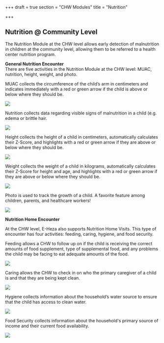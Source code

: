 +++
draft = true
section = "CHW Modules"
title = "Nutrition"

+++
## **Nutrition @ Community Level**

The Nutrition Module at the CHW level allows early detection of malnutrition in children at the community level, allowing them to be referred to a health center nutrition program.

**General Nutrition Encounter**  
There are five activities in the Nutrition Module at the CHW level: MUAC, nutrition, height, weight, and photo.

MUAC collects the circumference of the child’s arm in centimeters and indicates immediately with a red or green arrow if the child is above or below where they should be.

![](/uploads/chw-nutr-muac.png)

Nutrition collects data regarding visible signs of malnutrition in a child (e.g. edema or brittle hair.

![](/uploads/chw-nutr-nutr.png)

Height collects the height of a child in centimeters, automatically calculates their Z-Score, and highlights with a red or green arrow if they are above or below where they should be.

![](/uploads/chw-nutrition-height.png)

Weight collects the weight of a child in kilograms, automatically calculates their Z-Score for height and age, and highlights with a red or green arrow if they are above or below where they should be.

![](/uploads/chw-nutr-weight.png)

Photo is used to track the growth of a child. A favorite feature among children, parents, and healthcare workers!

![](/uploads/chw-nutr-photo.png)

**Nutrition Home Encounter**

At the CHW level, E-Heza also supports Nutrition Home Visits. This type of encounter has four activities: feeding, caring, hygiene, and food security.

Feeding allows a CHW to follow up on if the child is receiving the correct amounts of food supplement, type of supplemental food, and any problems the child may be facing to eat adequate amounts of the food.

![](/uploads/nutri-home-feeding.png)

Caring allows the CHW to check in on who the primary caregiver of a child is and that they are being kept clean.

![](/uploads/nutri-home-caring.png)

Hygiene collects information about the household’s water source to ensure that the child has access to clean water.

![](/uploads/nutri-home-hygiene.png)

Food Security collects information about the household's primary source of income and their current food availability.

![](/uploads/nutri-home-food-security.png)
